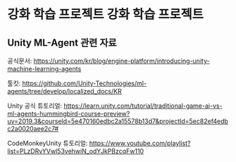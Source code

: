 # 강화 학습 프로젝트 강화 학습 프로젝트

## Unity ML-Agent 관련 자료
공식문서: https://unity.com/kr/blog/engine-platform/introducing-unity-machine-learning-agents

툴킷: https://github.com/Unity-Technologies/ml-agents/tree/develop/localized_docs/KR

Unity 공식 튜토리얼: https://learn.unity.com/tutorial/traditional-game-ai-vs-ml-agents-hummingbird-course-preview?uv=2019.3&courseId=5e470160edbc2a15578b13d7&projectId=5ec82ef4edbc2a0020aee2c7#

CodeMonkeyUnity 튜토리얼: https://www.youtube.com/playlist?list=PLzDRvYVwl53vehwiN_odYJkPBzcqFw110
